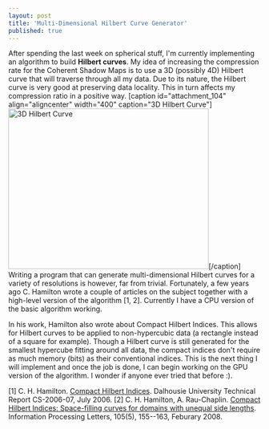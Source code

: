 ```yaml
---
layout: post
title: 'Multi-Dimensional Hilbert Curve Generator'
published: true
---
```


After spending the last week on spherical stuff, I'm currently implementing an algorithm to build <strong>Hilbert curves</strong>. My idea of increasing the compression rate for the Coherent Shadow Maps is to use a 3D (possibly 4D) Hilbert curve that will traverse through all my data. Due to its nature, the Hilbert curve is very good at preserving data locality. This in turn affects my compression ratio in a positive way.
[caption id="attachment_104" align="aligncenter" width="400" caption="3D Hilbert Curve"]<img src="http://www.xaviert.be/uploads/2010/10/100317.png" alt="3D Hilbert Curve" title="3D Hilbert Curve" width="400" height="320" class="size-full wp-image-104" />[/caption]
Writing a program that can generate multi-dimensional Hilbert curves for a variety of resolutions is however, far from trivial. Fortunately, a few years ago C. Hamilton wrote a couple of articles on the subject together with a high-level version of the algorithm [1, 2]. Currently I have a CPU version of the basic algorithm working.

In his work, Hamilton also wrote about Compact Hilbert Indices. This allows for Hilbert curves to be applied to non-hypercubic data (a rectangle instead of a square for example). Though a Hilbert curve is still generated for the smallest hypercube fitting around all data, the compact indices don't require as much memory (bits) as their conventional indices. This is the next thing I will implement and once the job is done, I can begin working on the GPU version of the algorithm. I wonder if anyone ever tried that before :).

[1] C. H. Hamilton. <a href="https://www.cs.dal.ca/sites/default/files/CS-2006-07.pdf" target="_blank">Compact Hilbert Indices</a>. Dalhousie University Technical Report CS-2006-07, July 2006.
[2] C. H. Hamilton, A. Rau-Chaplin. <a href="http://flame.cs.dal.ca/~chamilto/hilbert/ipl.pdf" target="_blank">Compact Hilbert Indices: Space-filling curves for domains with unequal side lengths</a>. Information Processing Letters, 105(5), 155--163, Feburary 2008.
